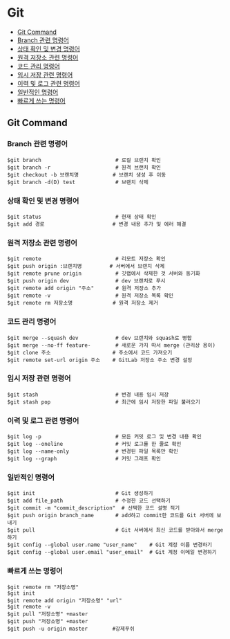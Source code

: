 # Git

- [Git Command](#git-command)
- [Branch 관련 명령어](#branch-관련-명령어)
- [상태 확인 및 변경 명령어](#상태-확인-및-변경-명령어)
- [원격 저장소 관련 명령어](#원격-저장소-관련-명령어)
- [코드 관리 명령어](#코드-관리-명령어)
- [임시 저장 관련 명령어](#임시-저장-관련-명령어)
- [이력 및 로그 관련 명령어](#이력-및-로그-관련-명령어)
- [일반적인 명령어](#일반적인-명령어)
- [빠르게 쓰는 명령어](#빠르게쓰는-명령어)

## Git Command

### Branch 관련 명령어
```
$git branch                        # 로컬 브랜치 확인
$git branch -r                     # 원격 브랜치 확인
$git checkout -b 브랜치명           # 브랜치 생성 후 이동
$git branch -d(D) test             # 브랜치 삭제
```
### 상태 확인 및 변경 명령어
```
$git status                        # 현재 상태 확인
$git add 경로                      # 변경 내용 추가 및 에러 해결
```
### 원격 저장소 관련 명령어
```
$git remote                        # 리모트 저장소 확인
$git push origin :브랜치명         # 서버에서 브랜치 삭제
$git remote prune origin           # 깃랩에서 삭제한 것 서버와 동기화
$git push origin dev               # dev 브랜치로 푸시
$git remote add origin "주소"       # 원격 저장소 추가
$git remote -v                     # 원격 저장소 목록 확인
$git remote rm 저장소명             # 원격 저장소 제거
```
### 코드 관리 명령어
```
$git merge --squash dev            # dev 브랜치와 squash로 병합
$git merge --no-ff feature-        # 새로운 가지 따서 merge (관리상 용이)
$git clone 주소                    # 주소에서 코드 가져오기
$git remote set-url origin 주소    # GitLab 저장소 주소 변경 설정
```
### 임시 저장 관련 명령어
```
$git stash                         # 변경 내용 임시 저장
$git stash pop                     # 최근에 임시 저장한 파일 불러오기
```
### 이력 및 로그 관련 명령어
```
$git log -p                        # 모든 커밋 로그 및 변경 내용 확인
$git log --oneline                 # 커밋 로그를 한 줄로 확인
$git log --name-only               # 변경된 파일 목록만 확인
$git log --graph                   # 커밋 그래프 확인
```
### 일반적인 명령어
```
$git init                          # Git 생성하기
$git add file_path                 # 수정한 코드 선택하기
$git commit -m "commit_description"  # 선택한 코드 설명 적기
$git push origin branch_name       # add하고 commit한 코드를 Git 서버에 보내기
$git pull                          # Git 서버에서 최신 코드를 받아와서 merge하기
$git config --global user.name "user_name"    # Git 계정 이름 변경하기
$git config --global user.email "user_email"  # Git 계정 이메일 변경하기
```
### 빠르게 쓰는 명령어
```
$git remote rm "저장소명"
$git init
$git remote add origin "저장소명" "url"
$git remote -v
$git pull "저장소명" +master
$git push "저장소명" +master
$git push -u origin master        #강제푸쉬
```
